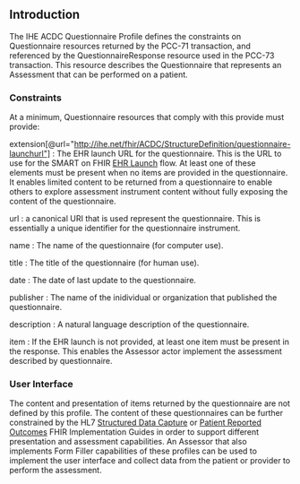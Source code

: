## Introduction
The IHE ACDC Questionnaire Profile defines the constraints on Questionnaire resources returned by the
PCC-71 transaction, and referenced by the QuestionnaireResponse resource used in the PCC-73 transaction.
This resource describes the Questionnaire that represents an Assessment that can be performed on a
patient.

### Constraints
At a minimum, Questionnaire resources that comply with this provide must provide:

extension\[@url="http://ihe.net/fhir/ACDC/StructureDefinition/questionnaire-launchurl"]
: The EHR launch URL for the questionnaire.  This is the URL to use for the SMART on FHIR [EHR Launch](http://www.hl7.org/fhir/smart-app-launch/#ehr-launch-sequence) flow. At least one of these elements must be present when no items
are provided in the questionnaire.  It enables limited content to be returned from a questionnaire to enable others to
explore assessment instrument content without fully exposing the content of the questionnaire.

url
: a canonical URI that is used represent the questionnaire. This is essentially a unique identifier
for the questionnaire instrument.

name
: The name of the questionnaire \(for computer use).

title
: The title of the questionnaire \(for human use).

date
: The date of last update to the questionnaire.

publisher
: The name of the inidividual or organization that published the questionnaire.

description
: A natural language description of the questionnaire.

item
: If the EHR launch is not provided, at least one item must be present in the response. This enables the
Assessor actor implement the assessment described by questionnaire.

### User Interface
The content and presentation of items returned by the questionnaire are not defined by this profile.  The
content of these questionnaires can be further constrained by the HL7 [Structured Data Capture](http://hl7.org/fhir/us/sdc/)
or [Patient Reported Outcomes](http://hl7.org/fhir/us/patient-reported-outcomes/2019May/) FHIR Implementation Guides in order to support different presentation
and assessment capabilities.  An Assessor that also implements Form Filler capabilities of these profiles can
be used to implement the user interface and collect data from the patient or provider to perform the assessment.